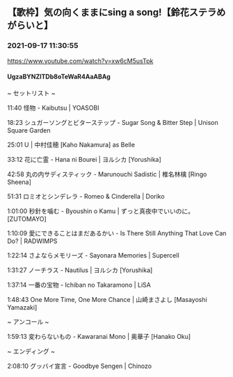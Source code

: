 ## 【歌枠】気の向くままにsing a song!【鈴花ステラめがらいと】
### 2021-09-17 11:30:55
https://www.youtube.com/watch?v=xw6cM5usTpk
#### UgzaBYNZlTDb8oTeWaR4AaABAg
~ セットリスト ~

11:40	怪物 - Kaibutsu | YOASOBI

18:23	シュガーソングとビターステップ - Sugar Song & Bitter Step | Unison Square Garden

25:01	U | 中村佳穂 [Kaho Nakamura] as Belle

33:12	花に亡霊 - Hana ni Bourei | ヨルシカ [Yorushika]

42:58	丸の内サディスティック - Marunouchi Sadistic | 椎名林檎 [Ringo Sheena]

51:31	ロミオとシンデレラ - Romeo & Cinderella | Doriko

1:01:00	秒針を噛む - Byoushin o Kamu | ずっと真夜中でいいのに。[ZUTOMAYO]

1:10:09	愛にできることはまだあるかい - Is There Still Anything That Love Can Do? | RADWIMPS

1:22:14	さよならメモリーズ - Sayonara Memories | Supercell

1:31:27	ノーチラス - Nautilus | ヨルシカ [Yorushika]

1:37:14	一番の宝物 - Ichiban no Takaramono | LiSA

1:48:43	One More Time, One More Chance | 山崎まさよし [Masayoshi Yamazaki]



~ アンコール ~

1:59:13	変わらないもの - Kawaranai Mono | 奥華子 [Hanako Oku]



~ エンディング ~

2:08:10	グッバイ宣言 - Goodbye Sengen | Chinozo


